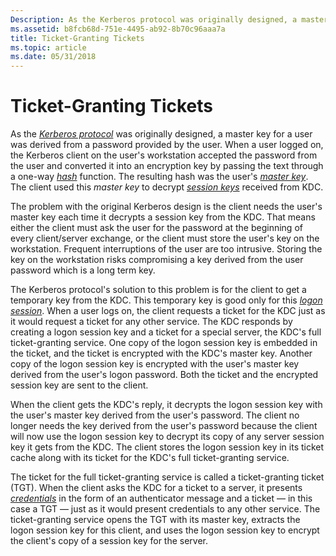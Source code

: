 ```yaml
---
Description: As the Kerberos protocol was originally designed, a master key for a user was derived from a password provided by the user.
ms.assetid: b8fcb68d-751e-4495-ab92-8b70c96aaa7a
title: Ticket-Granting Tickets
ms.topic: article
ms.date: 05/31/2018
---
```


# Ticket-Granting Tickets

As the [*Kerberos protocol*](../secgloss/k-gly.md) was originally designed, a master key for a user was derived from a password provided by the user. When a user logged on, the Kerberos client on the user's workstation accepted the password from the user and converted it into an encryption key by passing the text through a one-way [*hash*](../secgloss/h-gly.md) function. The resulting hash was the user's [*master key*](../secgloss/m-gly.md). The client used this *master key* to decrypt [*session keys*](../secgloss/s-gly.md) received from KDC.

The problem with the original Kerberos design is the client needs the user's master key each time it decrypts a session key from the KDC. That means either the client must ask the user for the password at the beginning of every client/server exchange, or the client must store the user's key on the workstation. Frequent interruptions of the user are too intrusive. Storing the key on the workstation risks compromising a key derived from the user password which is a long term key.

The Kerberos protocol's solution to this problem is for the client to get a temporary key from the KDC. This temporary key is good only for this [*logon session*](../secgloss/l-gly.md). When a user logs on, the client requests a ticket for the KDC just as it would request a ticket for any other service. The KDC responds by creating a logon session key and a ticket for a special server, the KDC's full ticket-granting service. One copy of the logon session key is embedded in the ticket, and the ticket is encrypted with the KDC's master key. Another copy of the logon session key is encrypted with the user's master key derived from the user's logon password. Both the ticket and the encrypted session key are sent to the client.

When the client gets the KDC's reply, it decrypts the logon session key with the user's master key derived from the user's password. The client no longer needs the key derived from the user's password because the client will now use the logon session key to decrypt its copy of any server session key it gets from the KDC. The client stores the logon session key in its ticket cache along with its ticket for the KDC's full ticket-granting service.

The ticket for the full ticket-granting service is called a ticket-granting ticket (TGT). When the client asks the KDC for a ticket to a server, it presents [*credentials*](../secgloss/c-gly.md) in the form of an authenticator message and a ticket — in this case a TGT — just as it would present credentials to any other service. The ticket-granting service opens the TGT with its master key, extracts the logon session key for this client, and uses the logon session key to encrypt the client's copy of a session key for the server.

 

 